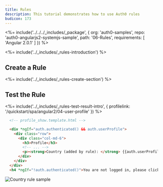 ```yaml
---
title: Rules
description: This tutorial demonstrates how to use Auth0 rules
budicon: 173
---
```


<%= include('../../../_includes/_package', {
  org: 'auth0-samples',
  repo: 'auth0-angularjs2-systemjs-sample',
  path: '06-Rules',
  requirements: [
    'Angular 2.0.1'
  ]
}) %>

<%= include('../_includes/_rules-introduction') %>

## Create a Rule

<%= include('../_includes/_rules-create-section') %>

## Test the Rule

<%= include('../_includes/_rules-test-result-intro', { profilelink: '/quickstart/spa/angular2/04-user-profile' }) %>

```html
  <!-- profile_show.template.html -->

  <div *ngIf="auth.authenticated() && auth.userProfile">
    <div class="row">
      <div class="col-md-6">
        <h3>Profile</h3>
        <!-- ... -->
        <p><strong>Country (added by rule): </strong> {{auth.userProfile.country}}</p>
      </div>
    </div>
  </div>
  <h4 *ngIf="!auth.authenticated()">You are not logged in, please click 'Log in' button to login</h4>
```

![Country rule sample](/media/articles/angularjs2/rule-country-show.png)
